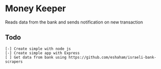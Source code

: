 # Money Keeper

Reads data from the bank and sends notification on new transaction

## Todo

    [-] Create simple with node js
    [-] Create simple app with Express
    [ ] Get data from bank using https://github.com/eshaham/israeli-bank-scrapers
